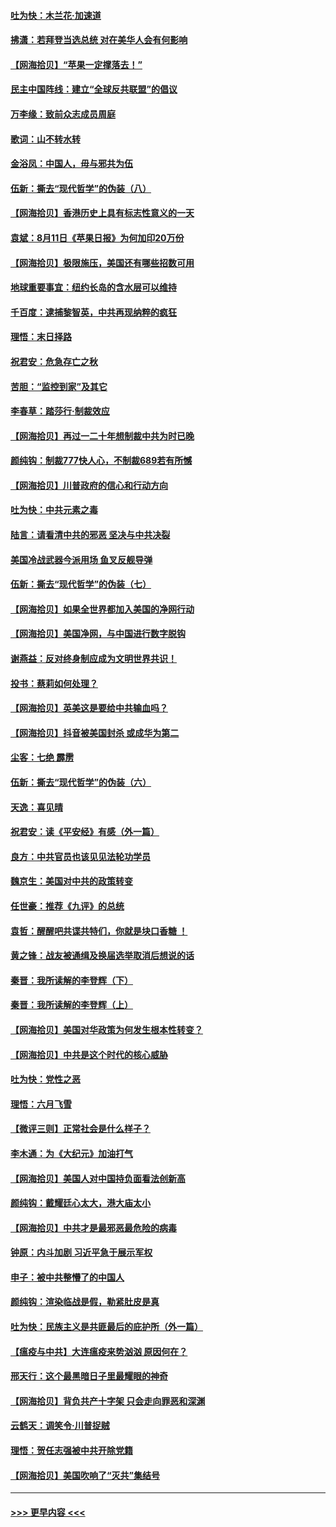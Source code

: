 #### [吐为快：木兰花‧加速道](../pages/nsc993/n12327366.md?t=08131802) 
#### [拂潇：若拜登当选总统 对在美华人会有何影响](../pages/nsc993/n12295996.md?t=08131802) 
#### [【网海拾贝】“苹果一定撑落去！”](../pages/nsc993/n12326784.md?t=08131802) 
#### [民主中国阵线：建立“全球反共联盟”的倡议](../pages/nsc993/n12324177.md?t=08131802) 
#### [万李缘：致前众志成员周庭](../pages/nsc993/n12324635.md?t=08131802) 
#### [歌词：山不转水转](../pages/nsc993/n12324599.md?t=08131802) 
#### [金浴凤：中国人，毋与邪共为伍](../pages/nsc993/n12324257.md?t=08131802) 
#### [伍新：撕去“现代哲学”的伪装（八）](../pages/nsc993/n12324188.md?t=08131802) 
#### [【网海拾贝】香港历史上具有标志性意义的一天](../pages/nsc993/n12324021.md?t=08131802) 
#### [袁斌：8月11日《苹果日报》为何加印20万份](../pages/nsc993/n12323955.md?t=08131802) 
#### [【网海拾贝】极限施压，美国还有哪些招数可用](../pages/nsc993/n12322512.md?t=08131802) 
#### [地球重要事宜：纽约长岛的含水层可以维持](../pages/nsc993/n12321844.md?t=08131802) 
#### [千百度：逮捕黎智英，中共再现纳粹的疯狂](../pages/nsc993/n12321777.md?t=08131802) 
#### [理悟：末日择路](../pages/nsc993/n12320812.md?t=08131802) 
#### [祝君安：危急存亡之秋](../pages/nsc993/n12320795.md?t=08131802) 
#### [苦胆：“监控到家”及其它](../pages/nsc993/n12320751.md?t=08131802) 
#### [李春草：踏莎行·制裁效应](../pages/nsc993/n12318290.md?t=08131802) 
#### [【网海拾贝】再过一二十年想制裁中共为时已晚](../pages/nsc993/n12318195.md?t=08131802) 
#### [颜纯钩：制裁777快人心，不制裁689若有所憾](../pages/nsc993/n12316912.md?t=08131802) 
#### [【网海拾贝】川普政府的信心和行动方向](../pages/nsc993/n12316673.md?t=08131802) 
#### [吐为快：中共元素之毒](../pages/nsc993/n12316547.md?t=08131802) 
#### [陆言：请看清中共的邪恶 坚决与中共决裂](../pages/nsc993/n12315784.md?t=08131802) 
#### [美国冷战武器今派用场 鱼叉反舰导弹](../pages/nsc993/n12316258.md?t=08131802) 
#### [伍新：撕去“现代哲学”的伪装（七）](../pages/nsc993/n12315846.md?t=08131802) 
#### [【网海拾贝】如果全世界都加入美国的净网行动](../pages/nsc993/n12315588.md?t=08131802) 
#### [【网海拾贝】美国净网，与中国进行数字脱钩](../pages/nsc993/n12312813.md?t=08131802) 
#### [谢燕益：反对终身制应成为文明世界共识！](../pages/nsc993/n12310465.md?t=08131802) 
#### [投书：蔡莉如何处理？](../pages/nsc993/n12310224.md?t=08131802) 
#### [【网海拾贝】英美这是要给中共输血吗？](../pages/nsc993/n12307646.md?t=08131802) 
#### [【网海拾贝】抖音被美国封杀 或成华为第二](../pages/nsc993/n12305277.md?t=08131802) 
#### [尘客：七绝 霹雳](../pages/nsc993/n12304053.md?t=08131802) 
#### [伍新：撕去“现代哲学”的伪装（六）](../pages/nsc993/n12303243.md?t=08131802) 
#### [天逸：喜见晴](../pages/nsc993/n12303226.md?t=08131802) 
#### [祝君安：读《平安经》有感（外一篇）](../pages/nsc993/n12303170.md?t=08131802) 
#### [良方：中共官员也该见见法轮功学员](../pages/nsc993/n12302985.md?t=08131802) 
#### [魏京生：美国对中共的政策转变](../pages/nsc993/n12302929.md?t=08131802) 
#### [任世豪：推荐《九评》的总统](../pages/nsc993/n12302838.md?t=08131802) 
#### [袁哲：醒醒吧共谍共特们，你就是块口香糖 ！](../pages/nsc993/n12302678.md?t=08131802) 
#### [黄之锋：战友被通缉及换届选举取消后想说的话](../pages/nsc993/n12302681.md?t=08131802) 
#### [秦晋：我所读解的李登辉（下）](../pages/nsc993/n12302171.md?t=08131802) 
#### [秦晋：我所读解的李登辉（上）](../pages/nsc993/n12301979.md?t=08131802) 
#### [【网海拾贝】美国对华政策为何发生根本性转变？](../pages/nsc993/n12302091.md?t=08131802) 
#### [【网海拾贝】中共是这个时代的核心威胁](../pages/nsc993/n12300541.md?t=08131802) 
#### [吐为快：党性之恶](../pages/nsc993/n12300263.md?t=08131802) 
#### [理悟：六月飞雪](../pages/nsc993/n12300243.md?t=08131802) 
#### [【微评三则】正常社会是什么样子？](../pages/nsc993/n12300228.md?t=08131802) 
#### [李木通：为《大纪元》加油打气](../pages/nsc993/n12280363.md?t=08131802) 
#### [【网海拾贝】美国人对中国持负面看法创新高](../pages/nsc993/n12298720.md?t=08131802) 
#### [颜纯钩：戴耀廷心太大，港大庙太小](../pages/nsc993/n12297682.md?t=08131802) 
#### [【网海拾贝】中共才是最邪恶最危险的病毒](../pages/nsc993/n12296470.md?t=08131802) 
#### [钟原：内斗加剧 习近平急于展示军权](../pages/nsc993/n12292544.md?t=08131802) 
#### [申子：被中共整懵了的中国人](../pages/nsc993/n12291389.md?t=08131802) 
#### [颜纯钩：渲染临战是假，勒紧肚皮是真](../pages/nsc993/n12290945.md?t=08131802) 
#### [吐为快：民族主义是共匪最后的庇护所（外一篇）](../pages/nsc993/n12290887.md?t=08131802) 
#### [【瘟疫与中共】大连瘟疫来势汹汹 原因何在？](../pages/nsc993/n12287474.md?t=08131802) 
#### [邢天行：这个最黑暗日子里最耀眼的神奇](../pages/nsc993/n12289882.md?t=08131802) 
#### [【网海拾贝】背负共产十字架 只会走向罪恶和深渊](../pages/nsc993/n12288290.md?t=08131802) 
#### [云鹤天：调笑令·川普捉贼](../pages/nsc993/n12285672.md?t=08131802) 
#### [理悟：贺任志强被中共开除党籍](../pages/nsc993/n12285597.md?t=08131802) 
#### [【网海拾贝】美国吹响了“灭共”集结号](../pages/nsc993/n12284522.md?t=08131802) 

----
#### [ >>> 更早内容 <<< ](../indexes/nsc993-earlier.md)
